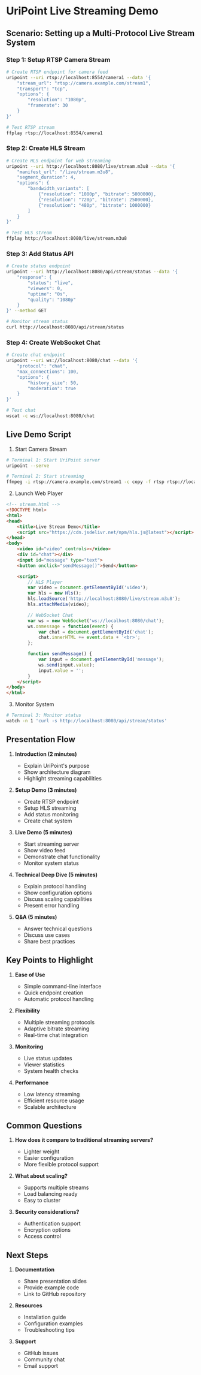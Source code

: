 # UriPoint Live Streaming Demo

## Scenario: Setting up a Multi-Protocol Live Stream System

### Step 1: Setup RTSP Camera Stream
```bash
# Create RTSP endpoint for camera feed
uripoint --uri rtsp://localhost:8554/camera1 --data '{
    "stream_url": "rtsp://camera.example.com/stream1",
    "transport": "tcp",
    "options": {
        "resolution": "1080p",
        "framerate": 30
    }
}'

# Test RTSP stream
ffplay rtsp://localhost:8554/camera1
```

### Step 2: Create HLS Stream
```bash
# Create HLS endpoint for web streaming
uripoint --uri http://localhost:8080/live/stream.m3u8 --data '{
    "manifest_url": "/live/stream.m3u8",
    "segment_duration": 4,
    "options": {
        "bandwidth_variants": [
            {"resolution": "1080p", "bitrate": 5000000},
            {"resolution": "720p", "bitrate": 2500000},
            {"resolution": "480p", "bitrate": 1000000}
        ]
    }
}'

# Test HLS stream
ffplay http://localhost:8080/live/stream.m3u8
```

### Step 3: Add Status API
```bash
# Create status endpoint
uripoint --uri http://localhost:8080/api/stream/status --data '{
    "response": {
        "status": "live",
        "viewers": 0,
        "uptime": "0s",
        "quality": "1080p"
    }
}' --method GET

# Monitor stream status
curl http://localhost:8080/api/stream/status
```

### Step 4: Create WebSocket Chat
```bash
# Create chat endpoint
uripoint --uri ws://localhost:8080/chat --data '{
    "protocol": "chat",
    "max_connections": 100,
    "options": {
        "history_size": 50,
        "moderation": true
    }
}'

# Test chat
wscat -c ws://localhost:8080/chat
```

## Live Demo Script

1. Start Camera Stream
```bash
# Terminal 1: Start UriPoint server
uripoint --serve

# Terminal 2: Start streaming
ffmpeg -i rtsp://camera.example.com/stream1 -c copy -f rtsp rtsp://localhost:8554/camera1
```

2. Launch Web Player
```html
<!-- stream.html -->
<!DOCTYPE html>
<html>
<head>
    <title>Live Stream Demo</title>
    <script src="https://cdn.jsdelivr.net/npm/hls.js@latest"></script>
</head>
<body>
    <video id="video" controls></video>
    <div id="chat"></div>
    <input id="message" type="text">
    <button onclick="sendMessage()">Send</button>

    <script>
        // HLS Player
        var video = document.getElementById('video');
        var hls = new Hls();
        hls.loadSource('http://localhost:8080/live/stream.m3u8');
        hls.attachMedia(video);

        // WebSocket Chat
        var ws = new WebSocket('ws://localhost:8080/chat');
        ws.onmessage = function(event) {
            var chat = document.getElementById('chat');
            chat.innerHTML += event.data + '<br>';
        };

        function sendMessage() {
            var input = document.getElementById('message');
            ws.send(input.value);
            input.value = '';
        }
    </script>
</body>
</html>
```

3. Monitor System
```bash
# Terminal 3: Monitor status
watch -n 1 'curl -s http://localhost:8080/api/stream/status'
```

## Presentation Flow

1. **Introduction (2 minutes)**
   - Explain UriPoint's purpose
   - Show architecture diagram
   - Highlight streaming capabilities

2. **Setup Demo (3 minutes)**
   - Create RTSP endpoint
   - Setup HLS streaming
   - Add status monitoring
   - Create chat system

3. **Live Demo (5 minutes)**
   - Start streaming server
   - Show video feed
   - Demonstrate chat functionality
   - Monitor system status

4. **Technical Deep Dive (5 minutes)**
   - Explain protocol handling
   - Show configuration options
   - Discuss scaling capabilities
   - Present error handling

5. **Q&A (5 minutes)**
   - Answer technical questions
   - Discuss use cases
   - Share best practices

## Key Points to Highlight

1. **Ease of Use**
   - Simple command-line interface
   - Quick endpoint creation
   - Automatic protocol handling

2. **Flexibility**
   - Multiple streaming protocols
   - Adaptive bitrate streaming
   - Real-time chat integration

3. **Monitoring**
   - Live status updates
   - Viewer statistics
   - System health checks

4. **Performance**
   - Low latency streaming
   - Efficient resource usage
   - Scalable architecture

## Common Questions

1. **How does it compare to traditional streaming servers?**
   - Lighter weight
   - Easier configuration
   - More flexible protocol support

2. **What about scaling?**
   - Supports multiple streams
   - Load balancing ready
   - Easy to cluster

3. **Security considerations?**
   - Authentication support
   - Encryption options
   - Access control

## Next Steps

1. **Documentation**
   - Share presentation slides
   - Provide example code
   - Link to GitHub repository

2. **Resources**
   - Installation guide
   - Configuration examples
   - Troubleshooting tips

3. **Support**
   - GitHub issues
   - Community chat
   - Email support
